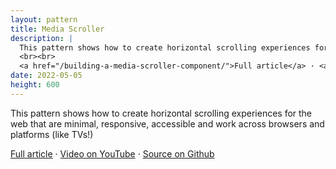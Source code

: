 ```yaml
---
layout: pattern
title: Media Scroller
description: |
  This pattern shows how to create horizontal scrolling experiences for the web that are minimal, responsive, accessible and work across browsers and platforms (like TVs!)
  <br><br>
  <a href="/building-a-media-scroller-component/">Full article</a> · <a href="https://www.youtube.com/watch?v=jmLdZY_Lo1k">Video on YouTube</a> · <a href="https://github.com/argyleink/gui-challenges/tree/main/media-scroller">Source on Github</a>
date: 2022-05-05
height: 600
---
```


This pattern shows how to create horizontal scrolling experiences for the web
that are minimal, responsive, accessible and work across browsers and platforms
(like TVs!)

<a href="/building-a-media-scroller-component/">Full article</a> · <a href="https://www.youtube.com/watch?v=jmLdZY_Lo1k">Video on YouTube</a> · <a href="https://github.com/argyleink/gui-challenges/tree/main/media-scroller">Source on Github</a>
